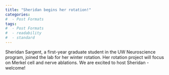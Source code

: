 ```yaml
---
title: "Sheridan begins her rotation!"
categories:
#  - Post Formats
tags:
#  - Post Formats
#  - readability
#  - standard
---
```

Sheridan Sargent, a first-year graduate student in the UW Neuroscience program, joined the lab for her winter rotation. Her rotation project will focus on Merkel cell and nerve ablations. We are excited to host Sheridan - welcome!

